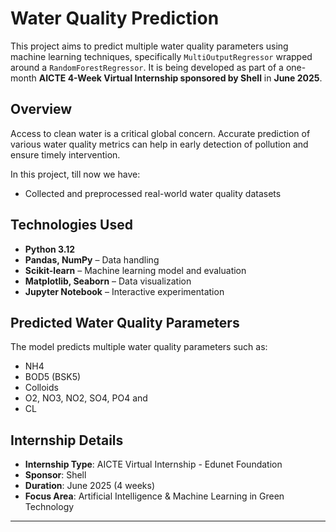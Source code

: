 # Water Quality Prediction 

This project aims to predict multiple water quality parameters using machine learning techniques, specifically `MultiOutputRegressor` wrapped around a `RandomForestRegressor`. It is being developed as part of a one-month **AICTE 4-Week Virtual Internship sponsored by Shell** in **June 2025**.


## Overview

Access to clean water is a critical global concern. Accurate prediction of various water quality metrics can help in early detection of pollution and ensure timely intervention.

In this project, till now we have:

- Collected and preprocessed real-world water quality datasets


## Technologies Used

- **Python 3.12**
- **Pandas, NumPy** – Data handling
- **Scikit-learn** – Machine learning model and evaluation
- **Matplotlib, Seaborn** – Data visualization
- **Jupyter Notebook** – Interactive experimentation



## Predicted Water Quality Parameters

The model predicts multiple water quality parameters such as:

- NH4
- BOD5 (BSK5)
- Colloids
- O2, NO3, NO2, SO4, PO4 and 
- CL


## Internship Details

- **Internship Type**: AICTE Virtual Internship - Edunet Foundation
- **Sponsor**: Shell  
- **Duration**: June 2025 (4 weeks)  
- **Focus Area**: Artificial Intelligence & Machine Learning in Green Technology

---
